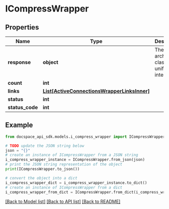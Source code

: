 # ICompressWrapper

## Properties

Name | Type | Description | Notes
------------ | ------------- | ------------- | -------------
**response** | **object** | The archiving class unification interface. | [optional] 
**count** | **int** |  | [optional] 
**links** | [**List[ActiveConnectionsWrapperLinksInner]**](ActiveConnectionsWrapperLinksInner.md) |  | [optional] 
**status** | **int** |  | [optional] 
**status_code** | **int** |  | [optional] 

## Example

```python
from docspace_api_sdk.models.i_compress_wrapper import ICompressWrapper

# TODO update the JSON string below
json = "{}"
# create an instance of ICompressWrapper from a JSON string
i_compress_wrapper_instance = ICompressWrapper.from_json(json)
# print the JSON string representation of the object
print(ICompressWrapper.to_json())

# convert the object into a dict
i_compress_wrapper_dict = i_compress_wrapper_instance.to_dict()
# create an instance of ICompressWrapper from a dict
i_compress_wrapper_from_dict = ICompressWrapper.from_dict(i_compress_wrapper_dict)
```
[[Back to Model list]](../README.md#documentation-for-models) [[Back to API list]](../README.md#documentation-for-api-endpoints) [[Back to README]](../README.md)


